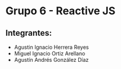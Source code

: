 # Grupo 6 - Reactive JS

## Integrantes:

 * Agustin Ignacio Herrera Reyes
 * Miguel Ignacio Ortiz Arellano
 * Agustín Andrés González Díaz